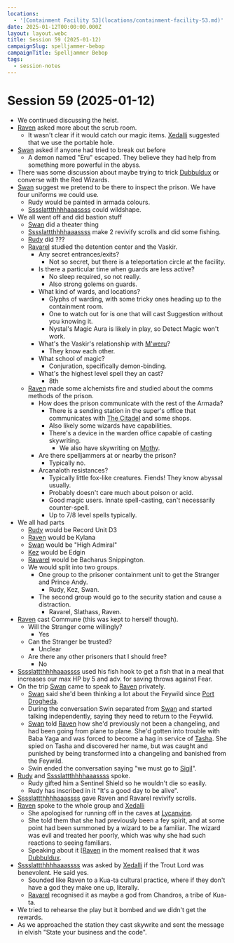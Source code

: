 ```yaml
---
locations:
  - '[Containment Facility 53](locations/containment-facility-53.md)'
date: 2025-01-12T00:00:00.000Z
layout: layout.webc
title: Session 59 (2025-01-12)
campaignSlug: spelljammer-bebop
campaignTitle: Spelljammer Bebop
tags:
  - session-notes
---
```

# Session 59 (2025-01-12)

- We continued discussing the heist.
- [Raven](pcs/raven.md) asked more about the scrub room.
	- It wasn't clear if it would catch our magic items. [Xedalli](npcs/princess-xedalli.md) suggested that we use the portable hole.
- [Swan](pcs/swan.md) asked if anyone had tried to break out before
	- A demon named "Eru" escaped. They believe they had help from something more powerful in the abyss.
- There was some discussion about maybe trying to trick [Dubbuldux](npcs/dubbuldux.md) or converse with the Red Wizards.
- [Swan](pcs/swan.md) suggest we pretend to be there to inspect the prison. We have four uniforms we could use.
	- Rudy would be painted in armada colours.
	- [Sssslattthhhhaaassss](pcs/sssslattthhhhaaassss.md) could wildshape.
- We all went off and did bastion stuff
	- [Swan](pcs/swan.md) did a theater thing
	- [Sssslattthhhhaaassss](pcs/sssslattthhhhaaassss.md) make 2 revivify scrolls and did some fishing.
	- [Rudy](pcs/refuge-unit-d3.md) did ???
	- [Ravarel](pcs/ravarel-deshent.md) studied the detention center and the Vaskir.
		- Any secret entrances/exits?
			- Not so secret, but there is a teleportation circle at the facility.
		- Is there a particular time when guards are less active?
			- No sleep required, so not really.
			- Also strong golems on guards.
		- What kind of wards, and locations?
			- Glyphs of warding, with some tricky ones heading up to the containment room.
			- One to watch out for is one that will cast Suggestion without you knowing it.
			- Nystal's Magic Aura is likely in play, so Detect Magic won't work.
		- What's the Vaskir's relationship with [M'weru](npcs/mweru.md)?
			- They know each other.
		- What school of magic?
			- Conjuration, specifically demon-binding.
		- What's the highest level spell they an cast?
			- 8th
	- [Raven](pcs/raven.md) made some alchemists fire and studied about the comms methods of the prison.
		- How does the prison communicate with the rest of the Armada?
			- There is a sending station in the super's office that communicates with [The Citadel](locations/the-citadel.md) and some shops.
			- Also likely some wizards have capabilities.
			- There's a device in the warden office capable of casting skywriting.
				- We also have skywriting on [Mothy](other/mothy.md).
		- Are there spelljammers at or nearby the prison?
			- Typically no.
		- Arcanaloth resistances?
			- Typically little fox-like creatures. Fiends! They know abyssal usually.
			- Probably doesn't care much about poison or acid.
			- Good magic users. Innate spell-casting, can't necessarily counter-spell.
			- Up to 7/8 level spells typically.
- We all had parts
	- [Rudy](pcs/refuge-unit-d3.md) would be Record Unit D3
	- [Raven](pcs/raven.md) would be Kylana
	- [Swan](pcs/swan.md) would be "High Admiral"
	- [Kez](pcs/kez-bardaux.md) would be Edgin
	- [Ravarel](pcs/ravarel-deshent.md) would be Bacharus Snippington.
	- We would split into two groups.
		- One group to the prisoner containment unit to get the Stranger and Prince Andy.
			- Rudy, Kez, Swan.
		- The second group would go to the security station and cause a distraction.
			- Ravarel, Slathass, Raven.
- [Raven](pcs/raven.md) cast Commune (this was kept to herself though).
	- Will the Stranger come willingly?
		- Yes
	- Can the Stranger be trusted?
		- Unclear
	- Are there any other prisoners that I should free?
		- No
- [Sssslattthhhhaaassss](pcs/sssslattthhhhaaassss.md) used his fish hook to get a fish that in a meal that increases our max HP by 5 and adv. for saving throws against Fear.
- On the trip [Swan](pcs/swan.md) came to speak to [Raven](pcs/raven.md) privately.
	- [Swan](pcs/swan.md) said she'd been thinking a lot about the Feywild since [Port Drogheda](locations/port-drogheda.md).
	- During the conversation Swin separated from [Swan](pcs/swan.md) and started talking independently, saying they need to return to the Feywild.
	- [Swan](pcs/swan.md) told [Raven](pcs/raven.md) how she'd previously not been a changeling, and had been going from plane to plane. She'd gotten into trouble with Baba Yaga and was forced to become a hag in service of [Tasha](npcs/tasha.md). She spied on Tasha and discovered her name, but was caught and punished by being transformed into a changeling and banished from the Feywild.
	- Swin ended the conversation saying "we must go to [Sigil](locations/sigil.md)".
- [Rudy](pcs/refuge-unit-d3.md) and [Sssslattthhhhaaassss](pcs/sssslattthhhhaaassss.md) spoke.
	- Rudy gifted him a Sentinel Shield so he wouldn't die so easily.
	- Rudy has inscribed in it "It's a good day to be alive".
- [Sssslattthhhhaaassss](pcs/sssslattthhhhaaassss.md) gave Raven and Ravarel revivify scrolls.
- [Raven](pcs/raven.md) spoke to the whole group and [Xedalli](npcs/princess-xedalli.md)
	- She apologised for running off in the caves at [Lycanvine](locations/lycanvine.md).
	- She told them that she had previously been a fey spirit, and at some point had been summoned by a wizard to be a familiar. The wizard was evil and treated her poorly, which was why she had such reactions to seeing familiars.
	- Speaking about it [[Raven](pcs/raven.md) in the moment realised that it was [Dubbuldux](npcs/dubbuldux.md).
- [Sssslattthhhhaaassss](pcs/sssslattthhhhaaassss.md) was asked by [Xedalli](npcs/princess-xedalli.md) if the Trout Lord was benevolent. He said yes.
	- Sounded like Raven to a Kua-ta cultural practice, where if they don't have a god they make one up, literally.
	- [Ravarel](pcs/ravarel-deshent.md) recognised it as maybe a god from Chandros, a tribe of Kua-ta.
- We tried to rehearse the play but it bombed and we didn't get the rewards.
- As we approached the station they cast skywrite and sent the message in elvish "State your business and the code".

